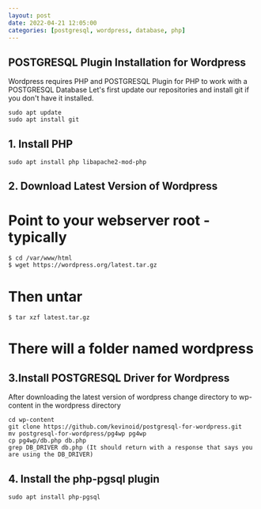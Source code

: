 ```yaml
---
layout: post
date: 2022-04-21 12:05:00
categories: [postgresql, wordpress, database, php]
---
```

## POSTGRESQL Plugin Installation for Wordpress

Wordpress requires PHP and POSTGRESQL Plugin for PHP to work with a POSTGRESQL Database
Let's first update our repositories and install git if you don't have it installed.

```shell
sudo apt update
sudo apt install git
```

## 1. Install PHP
```shell
sudo apt install php libapache2-mod-php
```

## 2. Download Latest Version of Wordpress
# Point to your webserver root - typically
```shell 
$ cd /var/www/html
$ wget https://wordpress.org/latest.tar.gz
```
# Then untar
```shell
$ tar xzf latest.tar.gz
```
# There will a folder named wordpress

## 3.Install POSTGRESQL Driver for Wordpress
After downloading the latest version of wordpress change directory to wp-content in the wordpress directory

```shell
cd wp-content
git clone https://github.com/kevinoid/postgresql-for-wordpress.git
mv postgresql-for-wordpress/pg4wp pg4wp
cp pg4wp/db.php db.php
grep DB_DRIVER db.php (It should return with a response that says you are using the DB_DRIVER)
```

## 4. Install the php-pgsql plugin
```shell
sudo apt install php-pgsql
```
